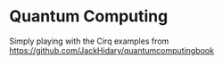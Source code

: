 # Quantum Computing

Simply playing with the Cirq examples from https://github.com/JackHidary/quantumcomputingbook
